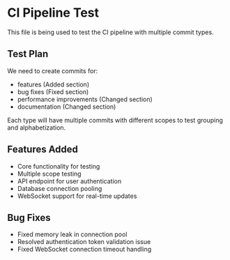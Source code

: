 # CI Pipeline Test

This file is being used to test the CI pipeline with multiple commit types.

## Test Plan

We need to create commits for:
- features (Added section)
- bug fixes (Fixed section) 
- performance improvements (Changed section)
- documentation (Changed section)

Each type will have multiple commits with different scopes to test grouping and alphabetization.

## Features Added

- Core functionality for testing
- Multiple scope testing
- API endpoint for user authentication
- Database connection pooling
- WebSocket support for real-time updates

## Bug Fixes

- Fixed memory leak in connection pool
- Resolved authentication token validation issue
- Fixed WebSocket connection timeout handling 